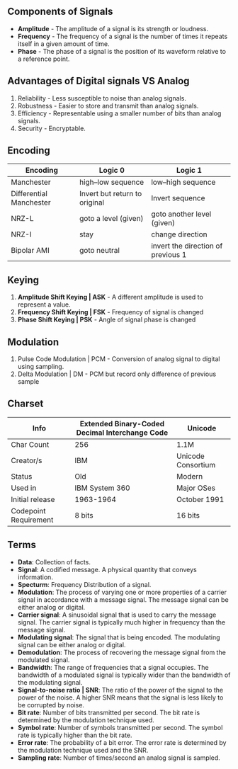 ## Components of Signals
* __Amplitude__ - The amplitude of a signal is its strength or loudness.
* __Frequency__ - The frequency of a signal is the number of times it repeats itself in a given amount of time.
* __Phase__ - The phase of a signal is the position of its waveform relative to a reference point.


## Advantages of Digital signals VS Analog
1. Reliability -  Less susceptible to noise than analog signals.
2. Robustness - Easier to store and transmit than analog signals.
3. Efficiency - Representable using a smaller number of bits than analog signals.
4. Security - Encryptable.

## Encoding
| Encoding                | Logic 0                       | Logic 1                            |
| ----------------------- | ----------------------------- | ---------------------------------- |
| Manchester              | high–low sequence             | low–high sequence                  |
| Differential Manchester | Invert but return to original | Invert sequence                    |
| NRZ-L                   | goto a level (given)          | goto another level (given)         |
| NRZ-I                   | stay                          | change direction                   |
| Bipolar AMI             | goto neutral                  | invert the direction of previous 1 |

<!--     ┐  
    └
    ┌ 
    ┙  -->

## Keying
1. __Amplitude Shift Keying | ASK__ - A different amplitude is used to represent a value.
2. __Frequency Shift Keying | FSK__ - Frequency of signal is changed
3. __Phase Shift Keying | PSK__ - Angle of signal phase is changed


## Modulation
1. Pulse Code Modulation  | PCM - Conversion of analog signal to digital using sampling.
2. Delta Modulation | DM - PCM but record only difference of previous sample

## Charset
| Info                  | Extended Binary-Coded Decimal Interchange Code | Unicode            |
| --------------------- | ---------------------------------------------- | ------------------ |
| Char Count            | 256                                            | 1.1M               |
| Creator/s             | IBM                                            | Unicode Consortium |
| Status                | Old                                            | Modern             |
| Used in               | IBM System 360                                 | Major OSes         |
| Initial release       | 1963-1964                                      | October 1991       |
| Codepoint Requirement | 8 bits                                         | 16 bits            |

## Terms
* __Data__: Collection of facts.
* __Signal__: A codified message. A physical quantity that conveys information.
* __Specturm__: Frequency Distribution of a signal.
* __Modulation__: The process of varying one or more properties of a carrier signal in accordance with a message signal. The message signal can be either analog or digital.
* __Carrier signal__: A sinusoidal signal that is used to carry the message signal. The carrier signal is typically much higher in frequency than the message signal.
* __Modulating signal__: The signal that is being encoded. The modulating signal can be either analog or digital.
* __Demodulation__: The process of recovering the message signal from the modulated signal.
* __Bandwidth__: The range of frequencies that a signal occupies. The bandwidth of a modulated signal is typically wider than the bandwidth of the modulating signal.
* __Signal-to-noise ratio | SNR__: The ratio of the power of the signal to the power of the noise. A higher SNR means that the signal is less likely to be corrupted by noise.
* __Bit rate__: Number of bits transmitted per second. The bit rate is determined by the modulation technique used.
* __Symbol rate__: Number of symbols transmitted per second. The symbol rate is typically higher than the bit rate.
* __Error rate__: The probability of a bit error. The error rate is determined by the modulation technique used and the SNR.
* __Sampling rate__: Number of times/second an analog signal is sampled.
